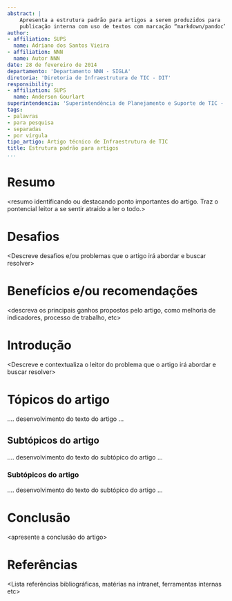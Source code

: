 ```yaml
---
abstract: |
    Apresenta a estrutura padrão para artigos a serem produzidos para
    publicação interna com uso de textos com marcação “markdown/pandoc”.
author:
- affiliation: SUPS
  name: Adriano dos Santos Vieira
- affiliation: NNN
  name: Autor NNN
date: 28 de fevereiro de 2014
departamento: 'Departamento NNN - SIGLA'
diretoria: 'Diretoria de Infraestrutura de TIC - DIT'
responsibility:
- affiliation: SUPS
  name: Anderson Gourlart
superintendencia: 'Superintendência de Planejamento e Suporte de TIC - SUPS'
tags:
- palavras
- para pesquisa
- separadas
- por vírgula
tipo_artigo: Artigo técnico de Infraestrutura de TIC
title: Estrutura padrão para artigos
...
```


Resumo
======

<resumo identificando ou destacando ponto importantes do artigo. Traz o pontencial leitor a se sentir atraído a ler o todo.>

Desafios
========

<Descreve desafios e/ou problemas que o artigo irá abordar e buscar resolver>

Benefícios e/ou recomendações
=============================

<descreva os principais ganhos propostos pelo artigo, como melhoria de indicadores, processo de trabalho, etc>

Introdução
==========

<Descreve e contextualiza o leitor do problema que o artigo irá abordar e buscar resolver>

Tópicos do artigo
=================

…. desenvolvimento do texto do artigo …

Subtópicos do artigo
--------------------

…. desenvolvimento do texto do subtópico do artigo …

### Subtópicos do artigo

…. desenvolvimento do texto do subtópico do artigo …

Conclusão
=========

<apresente a conclusão do artigo>

Referências
===========

<Lista referências bibliográficas, matérias na intranet, ferramentas internas etc>
